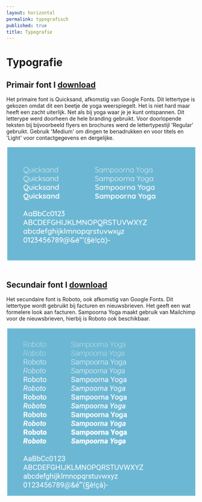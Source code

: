 ```yaml
---
layout: horizontal
permalink: typografisch
published: true
title: Typografie
---
```



# Typografie

<h2> Primair font I <a class="download" href="https://fonts.google.com/specimen/Quicksand" target="_blank"> download</a></h2>

Het primaire font is Quicksand, afkomstig van Google Fonts. Dit lettertype is gekozen omdat dit een beetje de yoga weerspiegelt. Het is niet hard maar heeft een zacht uiterlijk. Net als bij yoga waar je je kunt ontspannen. Dit letterype werd doorheen de hele branding gebruikt. Voor doorlopende teksten bij bijvoorbeeld flyers en brochures werd de lettertypestijl 'Regular' gebruikt. Gebruik 'Medium' om dingen te benadrukken en voor titels en 'Light' voor contactgegevens en dergelijke.

<div class="row">
    <div class="col-4">
        <img class="afbeelding" src="images/voorbeelden/Quicksand.png"   alt="Responsive image">
    </div>
         <div class="col-8"></div>
</div>


<br>
<h2> Secundair font I <a class="download" href="https://fonts.google.com/specimen/Roboto" target="_blank"> download</a></h2>

Het secundaire font is Roboto, ook afkomstig van Google Fonts. Dit lettertype wordt gebruikt bij facturen en nieuwsbrieven. Het geeft een wat formelere look aan facturen. Sampoorna Yoga maakt gebruik van Mailchimp voor de nieuwsbrieven, hierbij is Roboto ook beschikbaar.

<div class="row">
    <div class="col-4">
        <img class="afbeelding" src="images/voorbeelden/Robot.png"  alt="Responsive image">
    </div>
         <div class="col-8"></div>
</div>
<br>
